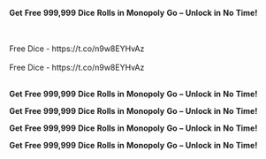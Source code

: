 <strong>Get</strong> <strong>Free</strong> <strong>999,999</strong> <strong>Dice</strong> <strong>Rolls</strong> <strong>in</strong> <strong>Monopoly</strong> <strong>Go</strong> <strong>–</strong> <strong>Unlock</strong> <strong>in</strong> <strong>No</strong> <strong>Time!</strong>

<br>
<br>Free Dice - https://t.co/n9w8EYHvAz
<br>
<br>Free Dice - https://t.co/n9w8EYHvAz
<br>
<br>

<strong>Get</strong> <strong>Free</strong> <strong>999,999</strong> <strong>Dice</strong> <strong>Rolls</strong> <strong>in</strong> <strong>Monopoly</strong> <strong>Go</strong> <strong>–</strong> <strong>Unlock</strong> <strong>in</strong> <strong>No</strong> <strong>Time!</strong>

<strong>Get</strong> <strong>Free</strong> <strong>999,999</strong> <strong>Dice</strong> <strong>Rolls</strong> <strong>in</strong> <strong>Monopoly</strong> <strong>Go</strong> <strong>–</strong> <strong>Unlock</strong> <strong>in</strong> <strong>No</strong> <strong>Time!</strong>

<strong>Get</strong> <strong>Free</strong> <strong>999,999</strong> <strong>Dice</strong> <strong>Rolls</strong> <strong>in</strong> <strong>Monopoly</strong> <strong>Go</strong> <strong>–</strong> <strong>Unlock</strong> <strong>in</strong> <strong>No</strong> <strong>Time!</strong>

<strong>Get</strong> <strong>Free</strong> <strong>999,999</strong> <strong>Dice</strong> <strong>Rolls</strong> <strong>in</strong> <strong>Monopoly</strong> <strong>Go</strong> <strong>–</strong> <strong>Unlock</strong> <strong>in</strong> <strong>No</strong> <strong>Time!</strong>
